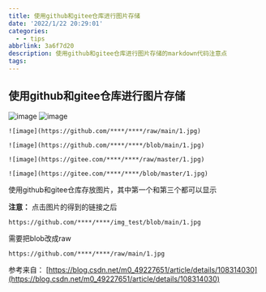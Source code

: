 ```yaml
---
title: 使用github和gitee仓库进行图片存储
date: '2022/1/22 20:29:01'
categories:
  - - tips
abbrlink: 3a6f7d20
description: 使用github和gitee仓库进行图片存储的markdown代码注意点
tags:
---
```


## 使用github和gitee仓库进行图片存储

![image](https://gitee.com/black_while/how_to_use_to_save_image/raw/master/1.jpg)
![image](https://gitee.com/black_while/how_to_use_to_save_image/raw/master/1.jpg)

```shell
![image](https://github.com/****/****/raw/main/1.jpg)

![image](https://github.com/****/****/blob/main/1.jpg)

![image](https://gitee.com/****/****/raw/master/1.jpg)

![image](https://gitee.com/****/****/blob/master/1.jpg)
```

使用github和gitee仓库存放图片，其中第一个和第三个都可以显示

**注意：**
点击图片的得到的链接之后
```shell
https://github.com/****/****/img_test/blob/main/1.jpg
```
需要把blob改成raw
```shell
https://github.com/****/****/raw/main/1.jpg
```


参考来自：
[https://blog.csdn.net/m0_49227651/article/details/108314030](https://blog.csdn.net/m0_49227651/article/details/108314030)